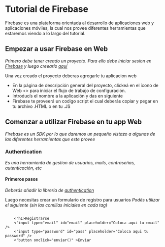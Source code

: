# Tutorial de Firebase
Firebase es una plataforma orientada al desarrollo de aplicaciones web y aplicaciones móviles, la cual nos provee diferentes herramientas que estaremos viendo a lo largo del tutorial.

## Empezar a usar Firebase en Web
*Primero debe tener creado un proyecto. Para ello debe iniciar sesion en [Firebase](https://firebase.google.com/?hl=es-419) y luego creearlo [aquí](https://console.firebase.google.com/u/0/?hl=es-419)*

Una vez creado el proyecto deberas agregarle tu aplicacion web
- En la página de descripción general del proyecto, clickeá en el ícono de Web <> para iniciar el flujo de trabajo de configuración.
- Introducís el nombre a la aplicación y das en siguiente
- Firebase te proveerá un codigo script el cual deberás copiar y pegar en tu archivo .HTML o en tu .JS

## Comenzar a utilizar Firebase en tu app Web
*Firebase es un SDK por lo que daremos un pequeño vistazo a algunas de las diferentes herramientas que este provee*

### Authentication
*Es una herramienta de gestion de usuarios, mails, contraseñas, autenticación, etc*
#### Primeros pasos
*Deberás añadir la libreria de [authentication](https://firebase.google.com/docs/web/setup?hl=es-419#libraries_hosting-urls)*

Luego necesitas crear un formulario de registro para usuarios
*Podés utilizar el siguiente (sin las comillas iniciales en cada tag)*
<pre><code>
    <'h1>Registrarse</h1>
    <'input type="email" id="email" placeholder="Coloca aqui tu email" />
    <'input type="password" id="pass" placeholder="Coloca aqui tu password" />
    <'button onclick="enviar()" >Enviar</button>
</code></pre>
